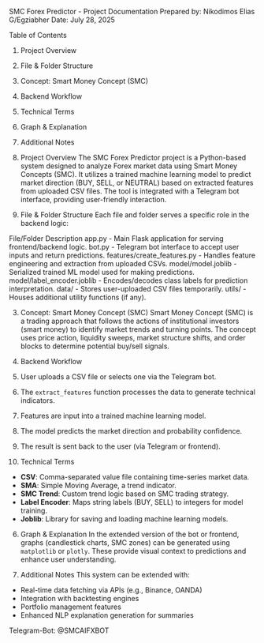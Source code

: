 SMC Forex Predictor - Project Documentation
Prepared by: Nikodimos Elias G/Egziabher
Date: July 28, 2025

Table of Contents
1. Project Overview
2. File & Folder Structure
3. Concept: Smart Money Concept (SMC)
4. Backend Workflow
5. Technical Terms
6. Graph & Explanation
7. Additional Notes


1. Project Overview
The SMC Forex Predictor project is a Python-based system designed to analyze Forex market data using Smart Money Concepts (SMC). It utilizes a trained machine learning model to predict market direction (BUY, SELL, or NEUTRAL) based on extracted features from uploaded CSV files. The tool is integrated with a Telegram bot interface, providing user-friendly interaction.


2. File & Folder Structure
Each file and folder serves a specific role in the backend logic:

File/Folder
Description
app.py - Main Flask application for serving frontend/backend logic.
bot.py - Telegram bot interface to accept user inputs and return predictions.
features/create_features.py - Handles feature engineering and extraction from uploaded CSVs.
model/model.joblib - Serialized trained ML model used for making predictions.
model/label_encoder.joblib - Encodes/decodes class labels for prediction interpretation.
data/ - Stores user-uploaded CSV files temporarily.
utils/ - Houses additional utility functions (if any).


3. Concept: Smart Money Concept (SMC)
Smart Money Concept (SMC) is a trading approach that follows the actions of institutional investors (smart money) to identify market trends and turning points. The concept uses price action, liquidity sweeps, market structure shifts, and order blocks to determine potential buy/sell signals.


4. Backend Workflow

1. User uploads a CSV file or selects one via the Telegram bot.
2. The `extract_features` function processes the data to generate technical indicators.
3. Features are input into a trained machine learning model.
4. The model predicts the market direction and probability confidence.
5. The result is sent back to the user (via Telegram or frontend).


5. Technical Terms
- **CSV**: Comma-separated value file containing time-series market data.
- **SMA**: Simple Moving Average, a trend indicator.
- **SMC Trend**: Custom trend logic based on SMC trading strategy.
- **Label Encoder**: Maps string labels (BUY, SELL) to integers for model training.
- **Joblib**: Library for saving and loading machine learning models.


6. Graph & Explanation
In the extended version of the bot or frontend, graphs (candlestick charts, SMC zones) can be generated using `matplotlib` or `plotly`. These provide visual context to predictions and enhance user understanding.


7. Additional Notes
This system can be extended with:
- Real-time data fetching via APIs (e.g., Binance, OANDA)
- Integration with backtesting engines
- Portfolio management features
- Enhanced NLP explanation generation for summaries

Telegram-Bot: @SMCAIFXBOT
